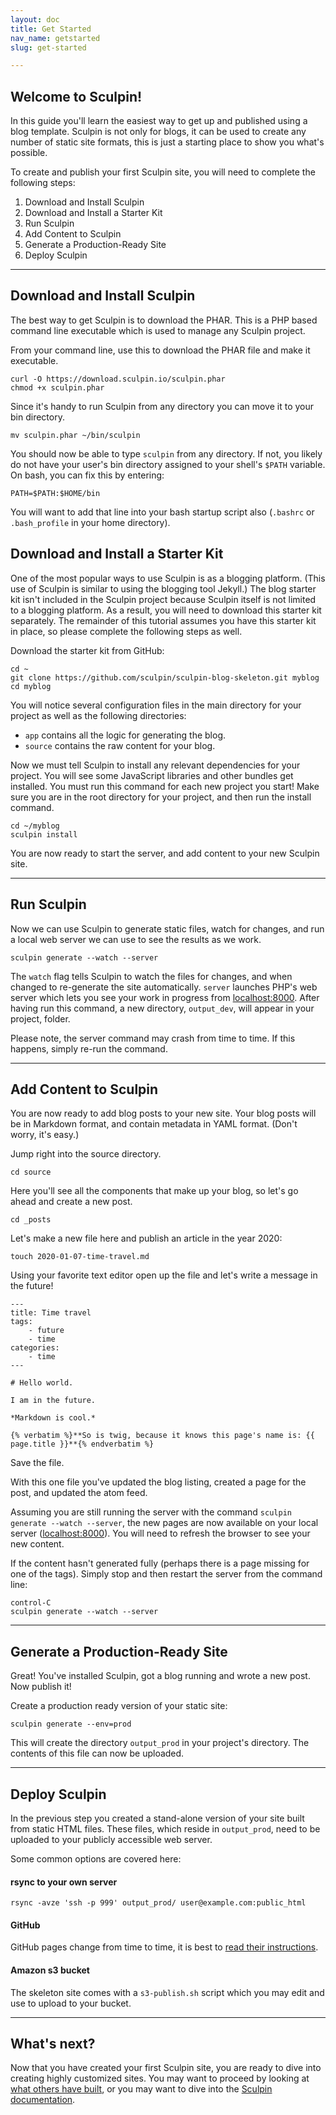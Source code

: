 ```yaml
---
layout: doc
title: Get Started
nav_name: getstarted
slug: get-started

---
```


## Welcome to Sculpin!

In this guide you'll learn the easiest way to get up and published using a blog template. Sculpin is not only for blogs, it can be used to create any number of static site formats, this is just a starting place to show you what's possible.

To create and publish your first Sculpin site, you will need to complete the following steps:

1. Download and Install Sculpin
1. Download and Install a Starter Kit
1. Run Sculpin
1. Add Content to Sculpin
1. Generate a Production-Ready Site
1. Deploy Sculpin

---

## Download and Install Sculpin

The best way to get Sculpin is to download the PHAR. This is a PHP based command line executable which is used to manage any Sculpin project.

From your command line, use this to download the PHAR file and make it executable.

    curl -O https://download.sculpin.io/sculpin.phar
    chmod +x sculpin.phar

Since it's handy to run Sculpin from any directory you can move it to your bin directory.

    mv sculpin.phar ~/bin/sculpin

You should now be able to type `sculpin` from any directory. If not, you likely do not have your user's bin directory assigned to your shell's `$PATH` variable. On bash, you can fix this by entering:

    PATH=$PATH:$HOME/bin

You will want to add that line into your bash startup script also (`.bashrc` or `.bash_profile` in your home directory).

## Download and Install a Starter Kit

One of the most popular ways to use Sculpin is as a blogging platform. (This use of Sculpin is similar to using the blogging tool Jekyll.) The blog starter kit isn't included in the Sculpin project because Sculpin itself is not limited to a blogging platform. As a result, you will need to download this starter kit separately. The remainder of this tutorial assumes you have this starter kit in place, so please complete the following steps as well.

Download the starter kit from GitHub:

    cd ~
    git clone https://github.com/sculpin/sculpin-blog-skeleton.git myblog
    cd myblog

You will notice several configuration files in the main directory for your project as well as the following directories:

- `app` contains all the logic for generating the blog.
- `source` contains the raw content for your blog.

Now we must tell Sculpin to install any relevant dependencies for your project. You will see some JavaScript libraries and other bundles get installed. You must run this command for each new project you start! Make sure you are in the root directory for your project, and then run the install command.

    cd ~/myblog
    sculpin install

You are now ready to start the server, and add content to your new Sculpin site.

---

## Run Sculpin

Now we can use Sculpin to generate static files, watch for changes, and run a local web server we can use to see the results as we work.

    sculpin generate --watch --server

The `watch` flag tells Sculpin to watch the files for changes, and when changed to re-generate the site automatically. `server` launches PHP's web server which lets you see your work in progress from [localhost:8000](http://localhost:8000). After having run this command, a new directory, `output_dev`, will appear in your project, folder.

Please note, the server command may crash from time to time. If this happens, simply re-run the command.

---

## Add Content to Sculpin

You are now ready to add blog posts to your new site. Your blog posts will be in Markdown format, and contain metadata in YAML format. (Don't worry, it's easy.)

Jump right into the source directory.

    cd source

Here you'll see all the components that make up your blog, so let's go ahead and create a new post.

    cd _posts

Let's make a new file here and publish an article in the year 2020:

    touch 2020-01-07-time-travel.md

Using your favorite text editor open up the file and let's write a message in the future!

    ---
    title: Time travel
    tags:
        - future
        - time
    categories:
        - time
    ---

    # Hello world.

    I am in the future.

    *Markdown is cool.*

    {% verbatim %}**So is twig, because it knows this page's name is: {{ page.title }}**{% endverbatim %}

Save the file.

With this one file you've updated the blog listing, created a page for the post, and updated the atom feed.

Assuming you are still running the server with the command `sculpin generate --watch --server`, the new pages are now available on your local server ([localhost:8000](http://localhost:8000)). You will need to refresh the browser to see your new content.

If the content hasn't generated fully (perhaps there is a page missing for one of the tags). Simply stop and then restart the server from the command line:

    control-C
    sculpin generate --watch --server

---

## Generate a Production-Ready Site

Great! You've installed Sculpin, got a blog running and wrote a new post. Now publish it!

Create a production ready version of your static site:

    sculpin generate --env=prod

This will create the directory `output_prod` in your project's directory. The contents of this file can now be uploaded.

---

## Deploy Sculpin

In the previous step you created a stand-alone version of your site built from static HTML files. These files, which reside in `output_prod`, need to be uploaded to your publicly accessible web server.

Some common options are covered here:

#### rsync to your own server

    rsync -avze 'ssh -p 999' output_prod/ user@example.com:public_html

#### GitHub

GitHub pages change from time to time, it is best to [read their instructions][1].

#### Amazon s3 bucket

The skeleton site comes with a `s3-publish.sh` script which you may edit and use to upload to your bucket.

---

## What's next?

Now that you have created your first Sculpin site, you are ready to dive into creating highly customized sites. You may want to proceed by looking at [what others have built](../community), or you may want to dive into the [Sculpin documentation](../documentation).

[1]: http://pages.github.com/
